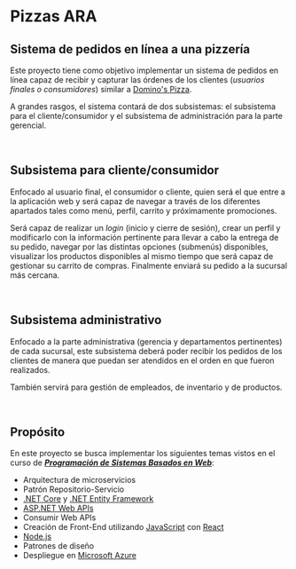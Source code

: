 # **Pizzas ARA**

## **Sistema de pedidos en línea a una pizzería**

Este proyecto tiene como objetivo implementar un sistema de pedidos en línea capaz de recibir y capturar las órdenes de los clientes (*usuarios finales o consumidores*) similar a [Domino's Pizza](https://www.nuevo.dominos.com.mx/).

A grandes rasgos, el sistema contará de dos subsistemas: el subsistema para el cliente/consumidor y el subsistema de administración para la parte gerencial.

<br/>

## **Subsistema para cliente/consumidor**

Enfocado al usuario final, el consumidor o cliente, quien será el que entre a la aplicación web y será capaz de navegar a través de los diferentes apartados tales como menú, perfil, carrito y próximamente promociones.

Será capaz de realizar un *login* (inicio y cierre de sesión), crear un perfil y modificarlo con la información pertinente para llevar a cabo la entrega de su pedido, navegar por las distintas opciones (submenús) disponibles, visualizar los productos disponibles al mismo tiempo que será capaz de gestionar su carrito de compras. Finalmente enviará su pedido a la sucursal más cercana.

<br/>

## **Subsistema administrativo**

Enfocado a la parte administrativa (gerencia y departamentos pertinentes) de cada sucursal, este subsistema deberá poder recibir los pedidos de los clientes de manera que puedan ser atendidos en el orden en que fueron realizados.

También servirá para gestión de empleados, de inventario y de productos.

<br/>

## **Propósito**

En este proyecto se busca implementar los siguientes temas vistos en el curso de [***Programación de Sistemas Basados en Web***](https://github.com/facingii/PSBW-2022):

* Arquitectura de microservicios
* Patrón Repositorio-Servicio
* [.NET Core](https://dotnet.microsoft.com/en-us/download) y [.NET Entity Framework](https://learn.microsoft.com/es-es/ef/)
* [ASP.NET Web APIs](https://dotnet.microsoft.com/en-us/apps/aspnet/apis)
* Consumir Web APIs
* Creación de Front-End utilizando [JavaScript](https://developer.mozilla.org/es/docs/Web/JavaScript) con [React](https://es.reactjs.org/)
* [Node.js](https://nodejs.org/en/)
* Patrones de diseño
* Despliegue en [Microsoft Azure](https://azure.microsoft.com/es-mx/)